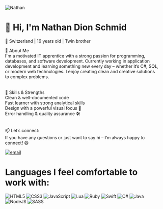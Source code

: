 ![Nathan](IMG/header.png)

# 👋 Hi, I'm Nathan Dion Schmid

📍 Switzerland | 16 years old | Twin brother<br>

🚀 About Me<br>I'm a motivated IT apprentice with a strong passion for programming, databases, and software development. Currently working in application development and learning something new every day – whether it’s C#, SQL, or modern web technologies. I enjoy creating clean and creative solutions to complex problems.<br><br><br>🧠 Skills & Strengths<br>Clean & well-documented code<br>Fast learner with strong analytical skills<br>Design with a powerful visual focus 🎨<br>Error handling & quality assurance 🛠️<br>

<br>📫 Let’s connect:<br>If you have any questions or just want to say hi – I’m always happy to connect! 😄<br>

[![email](https://img.shields.io/badge/Email-D14836?logo=gmail&logoColor=white)](mailto:nathandion.schmid@gmail.com) 

# Languages I feel comfortable to work with:


 ![HTML5](https://img.shields.io/badge/html5-%23E34F26.svg?style=for-the-badge&logo=html5&logoColor=white) ![CSS3](https://img.shields.io/badge/css3-%231572B6.svg?style=for-the-badge&logo=css3&logoColor=white) ![JavaScript](https://img.shields.io/badge/javascript-%23323330.svg?style=for-the-badge&logo=javascript&logoColor=%23F7DF1E) ![Lua](https://img.shields.io/badge/lua-%232C2D72.svg?style=for-the-badge&logo=lua&logoColor=white) ![Ruby](https://img.shields.io/badge/ruby-%23CC342D.svg?style=for-the-badge&logo=ruby&logoColor=white) ![Swift](https://img.shields.io/badge/swift-F54A2A?style=for-the-badge&logo=swift&logoColor=white) ![C#](https://img.shields.io/badge/c%23-%23239120.svg?style=for-the-badge&logo=csharp&logoColor=white) ![Java](https://img.shields.io/badge/java-%23ED8B00.svg?style=for-the-badge&logo=openjdk&logoColor=white) ![NodeJS](https://img.shields.io/badge/node.js-6DA55F?style=for-the-badge&logo=node.js&logoColor=white) ![SASS](https://img.shields.io/badge/SASS-hotpink.svg?style=for-the-badge&logo=SASS&logoColor=white)
